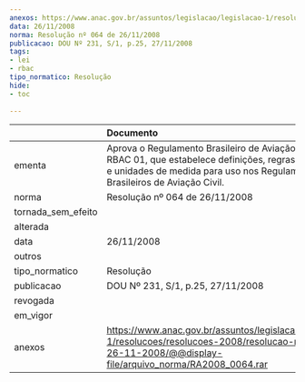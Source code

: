 ```yaml
---
anexos: https://www.anac.gov.br/assuntos/legislacao/legislacao-1/resolucoes/resolucoes-2008/resolucao-no-064-de-26-11-2008/@@display-file/arquivo_norma/RA2008_0064.rar
data: 26/11/2008
norma: Resolução nº 064 de 26/11/2008
publicacao: DOU Nº 231, S/1, p.25, 27/11/2008
tags:
- lei
- rbac
tipo_normatico: Resolução
hide: 
- toc 
 
---
```


|                    | Documento                                                                                                                                                                                   |
|:-------------------|:--------------------------------------------------------------------------------------------------------------------------------------------------------------------------------------------|
| ementa             | Aprova o Regulamento Brasileiro de Aviação Civil Nº 01 - RBAC 01, que estabelece definições, regras de redação e unidades de medida para uso nos Regulamentos Brasileiros de Aviação Civil. |
| norma              | Resolução nº 064 de 26/11/2008                                                                                                                                                              |
| tornada_sem_efeito |                                                                                                                                                                                             |
| alterada           |                                                                                                                                                                                             |
| data               | 26/11/2008                                                                                                                                                                                  |
| outros             |                                                                                                                                                                                             |
| tipo_normatico     | Resolução                                                                                                                                                                                   |
| publicacao         | DOU Nº 231, S/1, p.25, 27/11/2008                                                                                                                                                           |
| revogada           |                                                                                                                                                                                             |
| em_vigor           |                                                                                                                                                                                             |
| anexos             | https://www.anac.gov.br/assuntos/legislacao/legislacao-1/resolucoes/resolucoes-2008/resolucao-no-064-de-26-11-2008/@@display-file/arquivo_norma/RA2008_0064.rar                             |